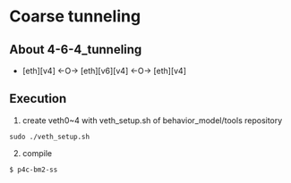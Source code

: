 # Coarse tunneling
## About 4-6-4_tunneling
- [eth][v4] <-O-> [eth][v6][v4] <-O-> [eth][v4]

## Execution
1. create veth0~4 with veth_setup.sh of behavior_model/tools repository
  ```
  sudo ./veth_setup.sh
  ```
2. compile
  ```
  $ p4c-bm2-ss 

